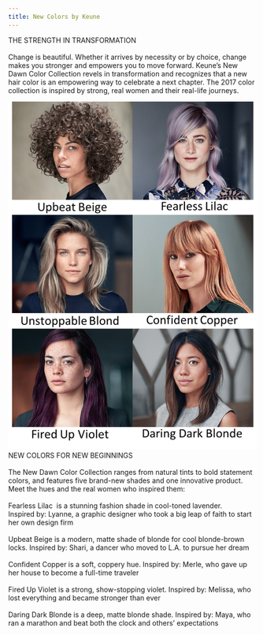 ```yaml
---
title: New Colors by Keune
---
```



THE STRENGTH IN TRANSFORMATION
<br>
<br>Change is beautiful. Whether it arrives by necessity or by choice, change makes you stronger and empowers you to move forward. Keune’s New Dawn Color Collection revels in transformation and recognizes that a new hair color is an empowering way to celebrate a next chapter. The 2017 color collection is inspired by strong, real women and their real-life journeys.&nbsp;

![](/uploads/versions/combi-alle-beelden-met-tekst---x----734-1027x---.png)
<br>NEW COLORS FOR NEW BEGINNINGS
<br>
<br>The New Dawn Color Collection ranges from natural tints to bold statement colors, and features five brand-new shades and one innovative product. Meet the hues and the real women who inspired them:
<br>
<br>Fearless Lilac &nbsp;is a stunning fashion shade in cool-toned lavender.
<br>Inspired by: Lyanne, a graphic designer who took a big leap of faith to start her own design firm
<br>
<br>Upbeat Beige is a modern, matte shade of blonde for cool blonde-brown locks. Inspired by: Shari, a dancer who moved to L.A. to pursue her dream
<br>
<br>Confident Copper is a soft, coppery hue. Inspired by: Merle, who gave up her house to become a full-time traveler
<br>
<br>Fired Up Violet is a strong, show-stopping violet. Inspired by: Melissa, who lost everything and became stronger than ever
<br>
<br>Daring Dark Blonde is a deep, matte blonde shade. Inspired by: Maya, who ran a marathon and beat both the clock and others’ expectations
<br>
<br>&nbsp;